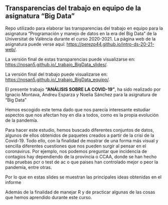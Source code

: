 Transparencias del trabajo en equipo de la asignatura “Big Data”
----------------------------------------------------------------

Repo utilizado para elaborar las transparencias del trabajo en equipo
para la asignatura “Programación y manejo de datos en la era del Big
Data” de la Universitat de València durante el curso 2020-2021. La
página web de la asignatura puede verse aquí:
<a href="https://perezp44.github.io/intro-ds-20-21-web/" class="uri">https://perezp44.github.io/intro-ds-20-21-web/</a>.

La versión final de estas transparencias puede visualizarse en:
<a href="https://nosan5.github.io/_trabajo_BigData_slides/" class="uri">https://nosan5.github.io/_trabajo_BigData_slides/</a>.

La versión final del trabajo puede visualizarse en:
<a href="https://nosan5.github.io/_trabajo_BigData_equipo/" class="uri">https://nosan5.github.io/_trabajo_BigData_equipo/</a>.

El presente trabajo **“ANÁLISIS SOBRE LA COVID-19”**, ha sido realizado
por Ignacio Montava, Andreu Esparza y Noelia Sánchez para la asignatura
de “Big Data”

Hemos escogido este tema dado que nos parecía interesante estudiar
aspectos que nos afectan hoy en día a todos, como es la propia evolución
de la pandemía.

Para hacer este estudio, hemos buscado diferentes conjuntos de datos,
algunos de ellos obtenidos de paquetes creados a partir de la crisi de
la Covid-19. Todo ello, con la finalidad de mostrar de una forma más
visual y sencilla diferentes cuestiones que nos pueden surgir al pensar
en el coronavirus. Por ejemplo, nos podemos preguntar que incidencia de
contagios hay dependiendo de la província o CCAA, donde se han hecho más
pruebas pcr o test de ac o que paises han controlado mejor o peor la
pandemía, entre otras.

Por lo que en estas slides se muestran las principales ideas obtenidas
en el informe

Además de la finalidad de manejar R y de practicar algunas de las cosas
que hemos aprendido durante este curso.
